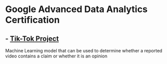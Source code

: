 # Google Advanced Data Analytics Certification

## - [Tik-Tok Project](https://github.com/jorgegabrielvm/Python/tree/main/Google/Tik-Tok%20project)
Machine Learning model that can be used to determine whether a reported video contains a claim or whether it is an opinion
